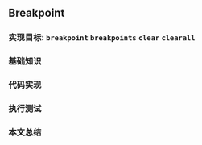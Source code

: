 ## Breakpoint

### 实现目标: `breakpoint` `breakpoints` `clear` `clearall`

### 基础知识

### 代码实现

### 执行测试

### 本文总结